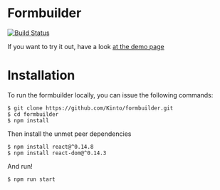Formbuilder
===========

[![Build Status](https://travis-ci.org/Kinto/formbuilder.svg?branch=master)](https://travis-ci.org/Kinto/formbuilder)

If you want to try it out, have a look [at the demo
page](https://kinto.github.io/formbuilder/)

# Installation

To run the formbuilder locally, you can issue the following commands:
```
$ git clone https://github.com/Kinto/formbuilder.git  
$ cd formbuilder  
$ npm install  
```
Then install the unmet peer dependencies  
```
$ npm install react@^0.14.8  
$ npm install react-dom@^0.14.3  
```
And run!  
```
$ npm run start  
```
